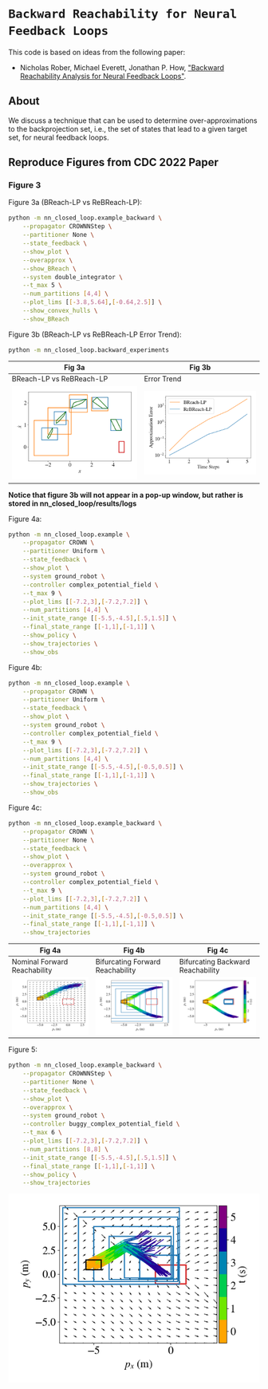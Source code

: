 # `Backward Reachability for Neural Feedback Loops`

This code is based on ideas from the following paper:
* Nicholas Rober, Michael Everett, Jonathan P. How, ["Backward Reachability Analysis for Neural Feedback Loops"](https://arxiv.org/abs/2204.08319).

## About

We discuss a technique that can be used to determine over-approximations to the backprojection set, i.e., the set of states that lead to a given target set, for neural feedback loops.

## Reproduce Figures from CDC 2022 Paper

### Figure 3

Figure 3a (BReach-LP vs ReBReach-LP):

```bash
python -m nn_closed_loop.example_backward \
    --propagator CROWNNStep \
    --partitioner None \
    --state_feedback \
    --show_plot \
    --overapprox \
    --show_BReach \
    --system double_integrator \
    --t_max 5 \
    --num_partitions [4,4] \
    --plot_lims [[-3.8,5.64],[-0.64,2.5]] \
    --show_convex_hulls \
    --show_BReach
```

Figure 3b (BReach-LP vs ReBReach-LP Error Trend):

```bash
python -m nn_closed_loop.backward_experiments
```



Fig 3a | Fig 3b
------------ | -------------
BReach-LP vs ReBReach-LP | Error Trend
![Fig. 3a](/docs/_static/cdc22/fig3/double_integrator_r1.png) | ![Fig. 3b](/docs/_static/cdc22/fig3/runtime_vs_error_2022_05_30__16_03_07_timestep.png)

**Notice that figure 3b will not appear in a pop-up window, but rather is stored in nn_closed_loop/results/logs**

Figure 4a:

```bash
python -m nn_closed_loop.example \
    --propagator CROWN \
    --partitioner Uniform \
    --state_feedback \
    --show_plot \
    --system ground_robot \
    --controller complex_potential_field \
    --t_max 9 \
    --plot_lims [[-7.2,3],[-7.2,7.2]] \
    --num_partitions [4,4] \
    --init_state_range [[-5.5,-4.5],[.5,1.5]] \
    --final_state_range [[-1,1],[-1,1]] \
    --show_policy \
    --show_trajectories \
    --show_obs
```

Figure 4b:

```bash
python -m nn_closed_loop.example \
    --propagator CROWN \
    --partitioner Uniform \
    --state_feedback \
    --show_plot \
    --system ground_robot \
    --controller complex_potential_field \
    --t_max 9 \
    --plot_lims [[-7.2,3],[-7.2,7.2]] \
    --num_partitions [4,4] \
    --init_state_range [[-5.5,-4.5],[-0.5,0.5]] \
    --final_state_range [[-1,1],[-1,1]] \
    --show_trajectories \
    --show_obs
```

Figure 4c:

```bash
python -m nn_closed_loop.example_backward \
    --propagator CROWN \
    --partitioner None \
    --state_feedback \
    --show_plot \
    --overapprox \
    --system ground_robot \
    --controller complex_potential_field \
    --t_max 9 \
    --plot_lims [[-7.2,3],[-7.2,7.2]] \
    --num_partitions [4,4] \
    --init_state_range [[-5.5,-4.5],[-0.5,0.5]] \
    --final_state_range [[-1,1],[-1,1]] \
    --show_trajectories
```

Fig 4a | Fig 4b | Fig 4c
------------ | ------------- | -------------
Nominal Forward Reachability | Bifurcating Forward Reachability | Bifurcating Backward Reachability
![Fig. 4a](/docs/_static/cdc22/fig4/forward_reach_nominal_r2.png) | ![Fig. 4b](/docs/_static/cdc22/fig4/forward_reach_bifurcation_r2.png) | ![Fig. 4c](/docs/_static/cdc22/fig4/backward_reach_bifurcation_r2.png)

Figure 5:

```bash
python -m nn_closed_loop.example_backward \
    --propagator CROWNNStep \
    --partitioner None \
    --state_feedback \
    --show_plot \
    --overapprox \
    --system ground_robot \
    --controller buggy_complex_potential_field \
    --t_max 6 \
    --plot_lims [[-7.2,3],[-7.2,7.2]] \
    --num_partitions [8,8] \
    --init_state_range [[-5.5,-4.5],[.5,1.5]] \
    --final_state_range [[-1,1],[-1,1]] \
    --show_policy \
    --show_trajectories
```

![Fig. 5](/docs/_static/cdc22/fig5/backward_lgr_buggy_demo_r1.png)
